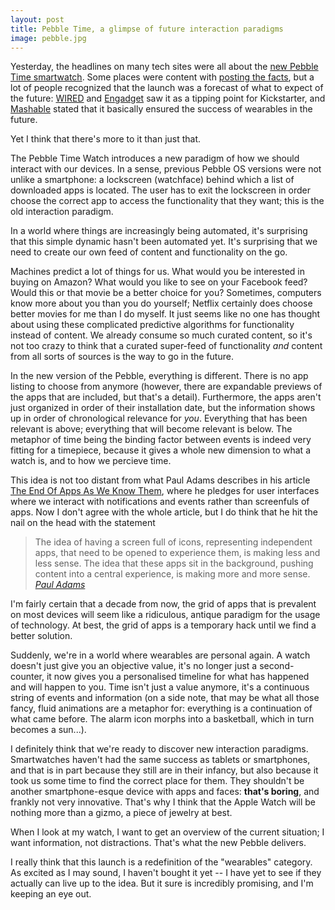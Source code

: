 ```yaml
---
layout: post
title: Pebble Time, a glimpse of future interaction paradigms
image: pebble.jpg
---
```



Yesterday, the headlines on many tech sites were all about the [new Pebble Time smartwatch](https://www.kickstarter.com/projects/597507018/pebble-time-awesome-smartwatch-no-compromises). Some places were content with [posting the facts](http://www.cnet.com/products/pebble-time/), but a lot of people recognized that the launch was a forecast of what to expect of the future: [WIRED](http://www.wired.com/2015/02/pebble-time-kickstarter/) and [Engadget](http://www.engadget.com/2015/02/24/kickstarters-zach-braff-problem/) saw it as a tipping point for Kickstarter, and [Mashable](http://mashable.com/2015/02/24/apple-watch-pebble-time/) stated that it basically ensured the success of wearables in the future.

Yet I think that there's more to it than just that.

The Pebble Time Watch introduces a new paradigm of how we should interact with our devices. In a sense, previous Pebble OS versions were not unlike a smartphone: a lockscreen (watchface) behind which a list of downloaded apps is located. The user has to exit the lockscreen in order choose the correct app to access the functionality that they want; this is the old interaction paradigm.

In a world where things are increasingly being automated, it's surprising that this simple dynamic hasn't been automated yet. It's surprising that we need to create our own feed of content and functionality on the go.

<!--- More -->

Machines predict a lot of things for us. What would you be interested in buying on Amazon? What would you like to see on your Facebook feed? Would this or that movie be a better choice for you? Sometimes, computers know more about you than you do yourself; Netflix certainly does choose better movies for me than I do myself. It just seems like no one has thought about using these complicated predictive algorithms for functionality instead of content. We already consume so much curated content, so it's not too crazy to think that a curated super-feed of functionality *and* content from all sorts of sources is the way to go in the future.

In the new version of the Pebble, everything is different. There is no app listing to choose from anymore (however, there are expandable previews of the apps that are included, but that's a detail). Furthermore, the apps aren't just organized in order of their installation date, but the information shows up in order of chronological relevance for *you*. Everything that has been relevant is above; everything that will become relevant is below. The metaphor of time being the binding factor between events is indeed very fitting for a timepiece, because it gives a whole new dimension to what a watch is, and to how we percieve time.

This idea is not too distant from what Paul Adams describes in his article [The End Of Apps As We Know Them](http://blog.intercom.io/the-end-of-apps-as-we-know-them), where he pledges for user interfaces where we interact with notifications and events rather than screenfuls of apps. Now I don't agree with the whole article, but I do think that he hit the nail on the head with the statement

> The idea of having a screen full of icons, representing independent apps, that need to be opened to experience them, is making less and less sense. The idea that these apps sit in the background, pushing content into a central experience, is making more and more sense.
> *[Paul Adams](http://blog.intercom.io/the-end-of-apps-as-we-know-them)*

I'm fairly certain that a decade from now, the grid of apps that is prevalent on most devices will seem like a ridiculous, antique paradigm for the usage of technology. At best, the grid of apps is a temporary hack until we find a better solution.

Suddenly, we're in a world where wearables are personal again. A watch doesn't just give you an objective value, it's no longer just a second-counter, it now gives you a personalised timeline for what has happened and will happen to you. Time isn't just a value anymore, it's a continuous string of events and information (on a side note, that may be what all those fancy, fluid animations are a metaphor for: everything is a continuation of what came before. The alarm icon morphs into a basketball, which in turn becomes a sun...).

I definitely think that we're ready to discover new interaction paradigms. Smartwatches haven't had the same success as tablets or smartphones, and that is in part because they still are in their infancy, but also because it took us some time to find the correct place for them. They shouldn't be another smartphone-esque device with apps and faces: **that's boring**, and frankly not very innovative. That's why I think that the Apple Watch will be nothing more than a gizmo, a piece of jewelry at best.

When I look at my watch, I want to get an overview of the current situation; I want information, not distractions. That's what the new Pebble delivers.

I really think that this launch is a redefinition of the "wearables" category. As excited as I may sound, I haven't bought it yet -- I have yet to see if they actually can live up to the idea. But it sure is incredibly promising, and I'm keeping an eye out.